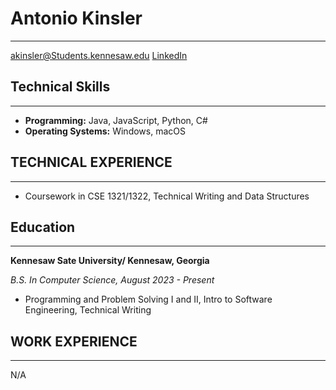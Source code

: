 
# Antonio Kinsler
---
akinsler@Students.kennesaw.edu
[LinkedIn](www.linkedin.com/in/antonio-kinsler-a88427237)

## Technical Skills
___
- **Programming:** Java, JavaScript, Python, C#
- **Operating Systems:** Windows, macOS
## TECHNICAL EXPERIENCE
___
- Coursework in CSE 1321/1322, Technical Writing and Data Structures
## Education
___
**Kennesaw Sate University/ Kennesaw, Georgia**

*B.S. In Computer Science, August 2023 - Present*
- Programming and Problem Solving I and II, Intro to Software Engineering, Technical Writing
## WORK EXPERIENCE
___
N/A





